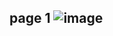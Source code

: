 page 1
![image](https://github.com/su-sumico/edse/assets/161304268/9a006a0e-8129-4d4a-b079-2022521811c5)
---
